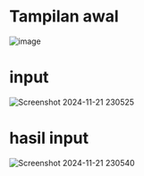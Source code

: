 <h1>
  Tampilan awal
</h1>

![image](https://github.com/user-attachments/assets/0b573a3e-b7f2-4c7a-a6f6-cac5b151a529)

<h1>
  input
</h1>

![Screenshot 2024-11-21 230525](https://github.com/user-attachments/assets/8076ff8c-ff20-4823-94ef-ec74c14cc8fe)

<h1>
  hasil input
</h1>

![Screenshot 2024-11-21 230540](https://github.com/user-attachments/assets/e369066e-018c-4b1d-ac5e-58cf494bd67b)
